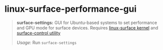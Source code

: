 # linux-surface-performance-gui

>**surface-settings:** GUI for Ubuntu-based systems to set performance and GPU mode
>for surface devices. Requires [linux-surface kernel](https://github.com/linux-surface/linux-surface) and [surface-control utility](https://github.com/linux-surface/surface-control)
>
>*Usage:* Run `surface-settings`
